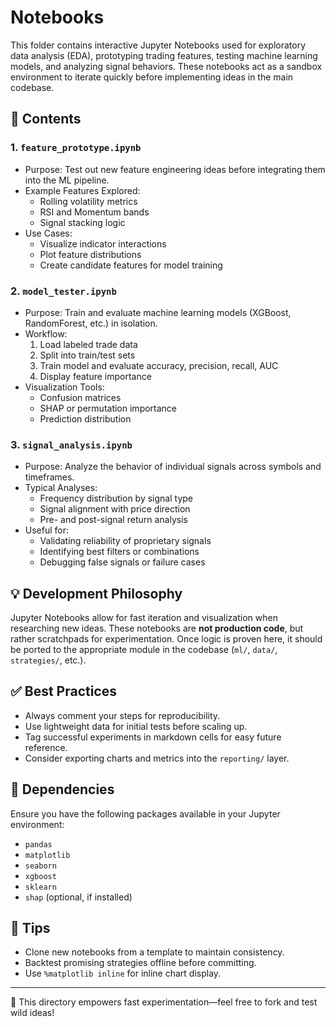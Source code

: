 
# Notebooks

This folder contains interactive Jupyter Notebooks used for exploratory data analysis (EDA), prototyping trading features, testing machine learning models, and analyzing signal behaviors. These notebooks act as a sandbox environment to iterate quickly before implementing ideas in the main codebase.

## 📘 Contents

### 1. `feature_prototype.ipynb`
- Purpose: Test out new feature engineering ideas before integrating them into the ML pipeline.
- Example Features Explored:
  - Rolling volatility metrics
  - RSI and Momentum bands
  - Signal stacking logic
- Use Cases:
  - Visualize indicator interactions
  - Plot feature distributions
  - Create candidate features for model training

### 2. `model_tester.ipynb`
- Purpose: Train and evaluate machine learning models (XGBoost, RandomForest, etc.) in isolation.
- Workflow:
  1. Load labeled trade data
  2. Split into train/test sets
  3. Train model and evaluate accuracy, precision, recall, AUC
  4. Display feature importance
- Visualization Tools:
  - Confusion matrices
  - SHAP or permutation importance
  - Prediction distribution

### 3. `signal_analysis.ipynb`
- Purpose: Analyze the behavior of individual signals across symbols and timeframes.
- Typical Analyses:
  - Frequency distribution by signal type
  - Signal alignment with price direction
  - Pre- and post-signal return analysis
- Useful for:
  - Validating reliability of proprietary signals
  - Identifying best filters or combinations
  - Debugging false signals or failure cases

## 💡 Development Philosophy

Jupyter Notebooks allow for fast iteration and visualization when researching new ideas. These notebooks are **not production code**, but rather scratchpads for experimentation. Once logic is proven here, it should be ported to the appropriate module in the codebase (`ml/`, `data/`, `strategies/`, etc.).

## ✅ Best Practices

- Always comment your steps for reproducibility.
- Use lightweight data for initial tests before scaling up.
- Tag successful experiments in markdown cells for easy future reference.
- Consider exporting charts and metrics into the `reporting/` layer.

## 📎 Dependencies

Ensure you have the following packages available in your Jupyter environment:
- `pandas`
- `matplotlib`
- `seaborn`
- `xgboost`
- `sklearn`
- `shap` (optional, if installed)

## 🚀 Tips

- Clone new notebooks from a template to maintain consistency.
- Backtest promising strategies offline before committing.
- Use `%matplotlib inline` for inline chart display.

---

📁 This directory empowers fast experimentation—feel free to fork and test wild ideas!
